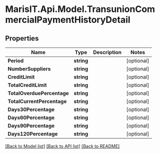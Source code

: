 
# MarisIT.Api.Model.TransunionCommercialPaymentHistoryDetail

## Properties

Name | Type | Description | Notes
------------ | ------------- | ------------- | -------------
**Period** | **string** |  | [optional] 
**NumberSuppliers** | **string** |  | [optional] 
**CreditLimit** | **string** |  | [optional] 
**TotalCreditLimit** | **string** |  | [optional] 
**TotalOverduePercentage** | **string** |  | [optional] 
**TotalCurrentPercentage** | **string** |  | [optional] 
**Days30Percentage** | **string** |  | [optional] 
**Days60Percentage** | **string** |  | [optional] 
**Days90Percentage** | **string** |  | [optional] 
**Days120Percentage** | **string** |  | [optional] 

[[Back to Model list]](../README.md#documentation-for-models)
[[Back to API list]](../README.md#documentation-for-api-endpoints)
[[Back to README]](../README.md)

